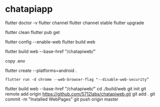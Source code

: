 # chatapiapp

flutter doctor -v
flutter channel
flutter channel stable
flutter upgrade

flutter clean 
flutter pub get


flutter config --enable-web
flutter build web


flutter build web --base-href "/chatapiweb/"


copy .env

flutter create --platforms=android .

```
flutter run -d chrome --web-browser-flag "--disable-web-security”
```



flutter build web --base-href "/chatapiweb/"
cd ./build/web
git init
git remote add origin https://github.com/5712labs/chatapiweb.git
git add .
git commit -m "Installed WebPages"
git push origin master